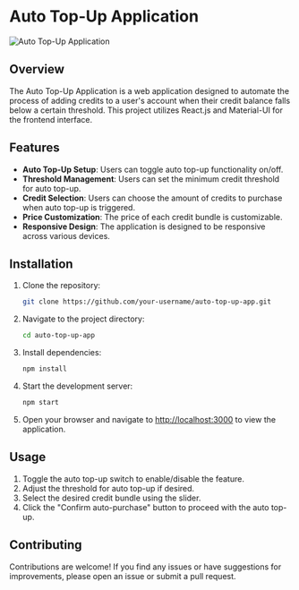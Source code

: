 # Auto Top-Up Application
![Auto Top-Up Application](https://github.com/Veeramanikandanr48/smotify/assets/119089869/ec53684d-d38c-41fa-841e-fd0b295d944c)

## Overview

The Auto Top-Up Application is a web application designed to automate the process of adding credits to a user's account when their credit balance falls below a certain threshold. This project utilizes React.js and Material-UI for the frontend interface.


## Features

- **Auto Top-Up Setup**: Users can toggle auto top-up functionality on/off.
- **Threshold Management**: Users can set the minimum credit threshold for auto top-up.
- **Credit Selection**: Users can choose the amount of credits to purchase when auto top-up is triggered.
- **Price Customization**: The price of each credit bundle is customizable.
- **Responsive Design**: The application is designed to be responsive across various devices.

## Installation

1. Clone the repository:

   ```bash
   git clone https://github.com/your-username/auto-top-up-app.git
   ```

2. Navigate to the project directory:

   ```bash
   cd auto-top-up-app
   ```

3. Install dependencies:

   ```bash
   npm install
   ```

4. Start the development server:

   ```bash
   npm start
   ```

5. Open your browser and navigate to [http://localhost:3000](http://localhost:3000) to view the application.

## Usage

1. Toggle the auto top-up switch to enable/disable the feature.
2. Adjust the threshold for auto top-up if desired.
3. Select the desired credit bundle using the slider.
4. Click the "Confirm auto-purchase" button to proceed with the auto top-up.

## Contributing

Contributions are welcome! If you find any issues or have suggestions for improvements, please open an issue or submit a pull request.
